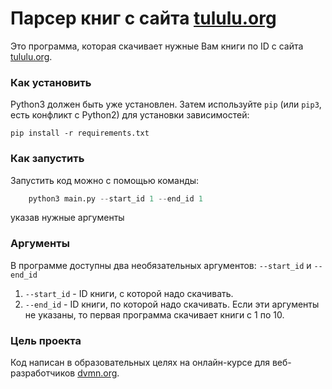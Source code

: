 # Парсер книг с сайта [tululu.org](tululu.org)
Это программа, которая скачивает нужные Вам книги по ID с сайта [tululu.org](tululu.org).

### Как установить

Python3 должен быть уже установлен. 
Затем используйте `pip` (или `pip3`, есть конфликт с Python2) для установки зависимостей:
```
pip install -r requirements.txt
```

### Как запустить
Запустить код можно с помощью команды:
```python
    python3 main.py --start_id 1 --end_id 1
```
указав нужные аргументы
### Аргументы

В программе доступны два необязательных аргументов: `--start_id` и `--end_id`
1. `--start_id` - ID книги, с которой надо скачивать.
2. `--end_id` - ID книги, по которой надо скачивать.
Если эти аргументы не указаны, то первая программа скачивает книги с 1 по 10.

### Цель проекта

Код написан в образовательных целях на онлайн-курсе для веб-разработчиков [dvmn.org](https://dvmn.org/).